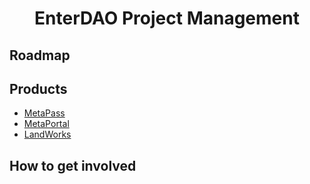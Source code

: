 <div align="center">

# EnterDAO Project Management

</div>

## Roadmap 

## Products

- [MetaPass](./MetaPass)
- [MetaPortal](./MetaPortal)
- [LandWorks](./LandWorks)

## How to get involved
